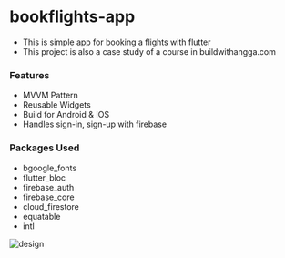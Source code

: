 # bookflights-app

- This is simple app for booking a flights with flutter
- This project is also a case study of a course in buildwithangga.com

### Features
- MVVM Pattern
- Reusable Widgets
- Build for Android & IOS
- Handles sign-in, sign-up with firebase

### Packages Used
- bgoogle_fonts
- flutter_bloc
- firebase_auth
- firebase_core
- cloud_firestore
- equatable
- intl

![design](assets/screen.png)
